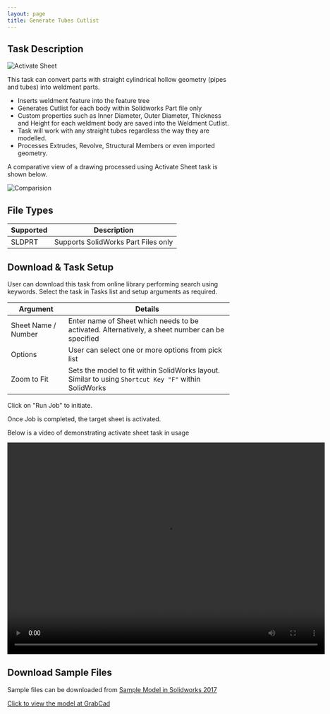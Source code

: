 ```yaml
---
layout: page
title: Generate Tubes Cutlist
---
```


## Task Description

![Activate Sheet](002_ActivateSheet_001.png "Activate Sheet")

This task can convert parts with straight cylindrical hollow geometry (pipes and tubes) into weldment parts. 
 - Inserts weldment feature into the feature tree
 - Generates Cutlist for each body within Solidworks Part file only
 - Custom properties such as Inner Diameter, Outer Diameter, Thickness and Height for each weldment body are saved into the Weldment Cutlist.
 - Task will work with any straight tubes regardless the way they are modelled.
 - Processes Extrudes, Revolve, Structural Members or even imported geometry.


A comparative view of a drawing processed using Activate Sheet task is shown below.

![Comparision](002_ActivateSheet_002.png "Comparision between initial and final state of Solidworks Drawing")

## File Types

| Supported | Description |
| --- | --- |
| SLDPRT | Supports SolidWorks Part Files only |


## Download & Task Setup

User can download this task from online library performing search using keywords.
Select the task in Tasks list and setup arguments as required.

| Argument | Details |
| --- | --- |
| Sheet Name / Number| Enter name of Sheet which needs to be activated. Alternatively, a sheet number can be specified |
| Options | User can select one or more options from pick list |
| Zoom to Fit | Sets the model to fit within SolidWorks layout. Similar to using ```Shortcut Key "F"``` within SolidWorks |


Click on "Run Job" to initiate.

Once Job is completed, the target sheet is activated.

Below is a video of demonstrating activate sheet task in usage

<video width="720" height="480" controls>
  <source src="002_ActivateSheet.swf" type="video/mp4">
</video>


## Download Sample Files

Sample files can be downloaded from 
[Sample Model in Solidworks 2017](../000-model/SolidWorks_2017_RoboticArm.zip)

[Click to view the model at GrabCad](https://grabcad.com/library/5-dof-robot-1)
